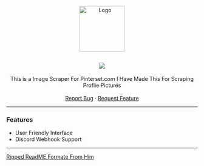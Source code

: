 <br/>
<div align="center">
  <a href="https://github.com/Paradisx/Cinema-Scraper">
    <img src="https://cdn.discordapp.com/attachments/925537395103899678/925842341925904454/pinterest_PNG44.png" alt="Logo" width="120" height="120">
  </a>

  <h2 align="center">
    <img src="**https://readme-typing-svg.herokuapp.com?color=FFFFFF&center=true&size=22&lines=Discord+Mass+DM;Don't+forget+to+leave+a+star;Only+for+educational+purposes;Join+guilded.gg/hoemotion**;"/>
  </h2>

  <p align="center">
    This is a Image Scraper For Pinterset.com I Have Made This For Scraping Proflie Pictures
    <br />
    <br />
    <a href="https://github.com/Paradisx/Cinema-Scraper/issues">Report Bug</a>
    ·
    <a href="https://github.com/Paradisx/Cinema-Scraper/issues">Request Feature</a>
  </p>
</div>

---------------------------------------

### Features
* User Friendly Interface
* Discord Webhook Support

---------------------------------------

<a href="https://github.com/dropout1337">Ripped ReadME Formate From Him</a>

